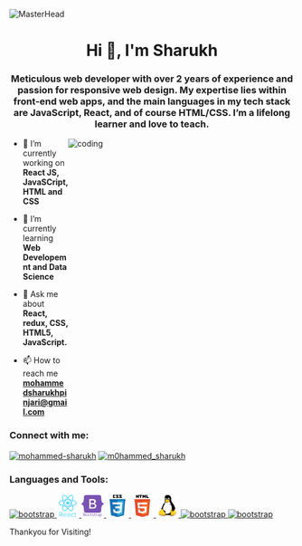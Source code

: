 ![MasterHead](https://chkskills.com/wp-content/uploads/2020/04/PNC-Animated-Banners.gif)

<h1 align="center">Hi 👋, I'm Sharukh</h1>
<h3 align="center">Meticulous web developer with over 2 years of experience and
              passion for responsive web design. My expertise lies within front-end web apps, and the main languages in my tech stack are JavaScript, React, and of course HTML/CSS. I’m a lifelong learner and love to teach.</h3>
              
<img align="right" alt="coding" width="400" height="500" src="https://www.olivesofts.com/web/web_development.jpg">

- 🔭 I’m currently working on **React JS, JavaSCript, HTML and CSS**

- 🌱 I’m currently learning **Web Developemnt and Data Science**

- 💬 Ask me about **React, redux, CSS, HTML5, JavaScript.**

- 📫 How to reach me **mohammedsharukhpinjari@gmail.com**

<h3 align="left">Connect with me:</h3>
<p align="left">
<a href="https://www.linkedin.com/in/sharukh1997/" target="blank"><img align="center" src="https://raw.githubusercontent.com/rahuldkjain/github-profile-readme-generator/master/src/images/icons/Social/linked-in-alt.svg" alt="mohammed-sharukh" height="30" width="40" /></a>
<a href="https://www.instagram.com/m0hammed_sharukh/" target="blank"><img align="center" src="https://raw.githubusercontent.com/rahuldkjain/github-profile-readme-generator/master/src/images/icons/Social/instagram.svg" alt="m0hammed_sharukh" height="30" width="40" /></a>
</p>

<h3 align="left">Languages and Tools:</h3>
<p align="left"><a href="https://www.javascript.com" target="_blank" rel="noreferrer"> <img src="https://cdn.iconscout.com/icon/free/png-64/javascript-1-225993.png" alt="bootstrap" width="40" height="40"/> </a><a href="https://reactjs.org/" target="_blank" rel="noreferrer"> <img src="https://raw.githubusercontent.com/devicons/devicon/master/icons/react/react-original-wordmark.svg" alt="react" width="40" height="40"/> </a><a href="https://getbootstrap.com" target="_blank" rel="noreferrer"> <img src="https://raw.githubusercontent.com/devicons/devicon/master/icons/bootstrap/bootstrap-plain-wordmark.svg" alt="bootstrap" width="40" height="40"/> </a> <a href="https://www.w3schools.com/css/" target="_blank" rel="noreferrer"> <img src="https://raw.githubusercontent.com/devicons/devicon/master/icons/css3/css3-original-wordmark.svg" alt="css3" width="40" height="40"/> </a> <a href="https://www.w3.org/html/" target="_blank" rel="noreferrer"> <img src="https://raw.githubusercontent.com/devicons/devicon/master/icons/html5/html5-original-wordmark.svg" alt="html5" width="40" height="40"/> </a> <a href="https://www.linux.org/" target="_blank" rel="noreferrer"> <img src="https://raw.githubusercontent.com/devicons/devicon/master/icons/linux/linux-original.svg" alt="linux" width="40" height="40"/> </a> <a href="https://nodejs.org" target="_blank" rel="noreferrer"><a href="https://www.java.com" target="_blank" rel="noreferrer"> <img src="https://cdn.iconscout.com/icon/free/png-64/java-2038875-1720088.png" alt="bootstrap" width="40" height="40"/> </a><a href="https://www.python.org" target="_blank" rel="noreferrer"> <img src="https://cdn.iconscout.com/icon/free/png-64/python-2752092-2284909.png" alt="bootstrap" width="40" height="40"/> </a>  </p>

Thankyou for Visiting!

